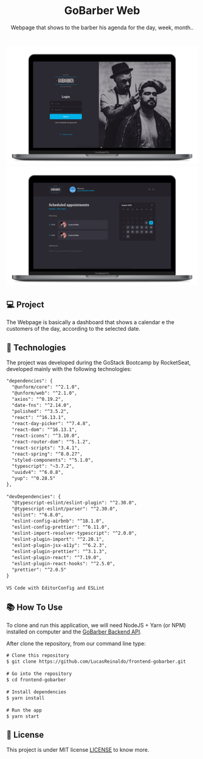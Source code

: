 <h1 align="center">GoBarber Web</h1>
<p align="center">Webpage that shows to the barber his agenda for the day, week, month..</p>

<h1 align="center">
    <img src="https://github.com/LucasReinaldo/frontend-gobarber/blob/master/assets/SignIn.png" alt="Login" width="680" />
    <img src="https://github.com/LucasReinaldo/frontend-gobarber/blob/master/assets/Home.png" alt="Register" width="680" />
</h1>

## 💻 Project

The Webpage is basically a dashboard that shows a calendar e the customers of the day, according to the selected date.

## 🚀 Technologies

The project was developed during the GoStack Bootcamp by RocketSeat, developed mainly with the following technologies:

```
"dependencies": {
  "@unform/core": "^2.1.0",
  "@unform/web": "^2.1.0",
  "axios": "^0.19.2",
  "date-fns": "^2.14.0",
  "polished": "^3.5.2",
  "react": "^16.13.1",
  "react-day-picker": "^7.4.8",
  "react-dom": "^16.13.1",
  "react-icons": "^3.10.0",
  "react-router-dom": "^5.1.2",
  "react-scripts": "3.4.1",
  "react-spring": "^8.0.27",
  "styled-components": "^5.1.0",
  "typescript": "~3.7.2",
  "uuidv4": "^6.0.8",
  "yup": "^0.28.5"
},

"devDependencies": {
  "@typescript-eslint/eslint-plugin": "^2.30.0",
  "@typescript-eslint/parser": "^2.30.0",
  "eslint": "^6.8.0",
  "eslint-config-airbnb": "^18.1.0",
  "eslint-config-prettier": "^6.11.0",
  "eslint-import-resolver-typescript": "^2.0.0",
  "eslint-plugin-import": "^2.20.1",
  "eslint-plugin-jsx-a11y": "^6.2.3",
  "eslint-plugin-prettier": "^3.1.3",
  "eslint-plugin-react": "^7.19.0",
  "eslint-plugin-react-hooks": "^2.5.0",
  "prettier": "^2.0.5"
}

VS Code with EditorConfig and ESLint
```

## 📚 How To Use

To clone and run this application, we will need NodeJS + Yarn (or NPM) installed on computer and the [GoBarber Backend API](https://github.com/LucasReinaldo/backend-gobarber). 

After clone the repository, from our command line type:

```
# Clone this repository
$ git clone https://github.com/LucasReinaldo/frontend-gobarber.git

# Go into the repository
$ cd frontend-gobarber

# Install dependencies
$ yarn install

# Run the app
$ yarn start
```

## 📖 License

This project is under MIT license [LICENSE](LICENSE.md) to know more.
